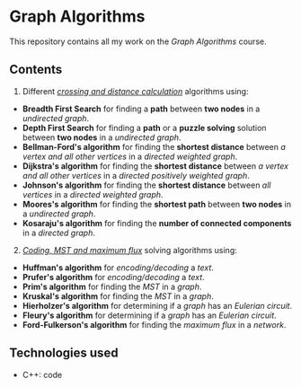 # Graph Algorithms

This repository contains all my work on the _Graph Algorithms_ course.

## Contents

1. Different [_crossing and distance calculation_]() algorithms using:

- **Breadth First Search** for finding a **path** between **two nodes** in a _undirected graph_.
- **Depth First Search** for finding a **path** or a **puzzle solving** solution between **two nodes** in a _undirected graph_.
- **Bellman-Ford's algorithm** for finding the **shortest distance** between _a vertex and all other vertices_ in a _directed weighted graph_.
- **Dijkstra's algorithm** for finding the **shortest distance** between _a vertex and all other vertices_ in a _directed positively weighted graph_.
- **Johnson's algorithm** for finding the **shortest distance** between _all vertices_ in a _directed weighted graph_.
- **Moores's algorithm** for finding the **shortest path** between **two nodes** in a _undirected graph_.
- **Kosaraju's algorithm** for finding the **number of connected components** in a _directed graph_.

2. [_Coding, MST and maximum flux_]() solving algorithms using:

- **Huffman's algorithm** for _encoding/decoding_ a _text_.
- **Prufer's algorithm** for _encoding/decoding_ a _text_.
- **Prim's algorithm** for finding the _MST_ in a _graph_.
- **Kruskal's algorithm** for finding the _MST_ in a _graph_.
- **Hierholzer's algorithm** for determining if a _graph_ has an _Eulerian circuit_.
- **Fleury's algorithm** for determining if a _graph_ has an _Eulerian circuit_.
- **Ford-Fulkerson's algorithm** for finding the _maximum flux_ in a _network_.

## Technologies used

- C++: code